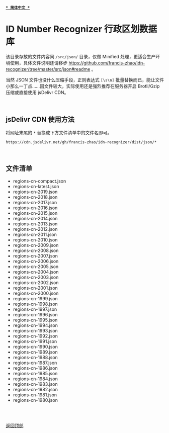 [<kbd>**`* 简体中文 *`**</kbd>](https://github.com/francis-zhao/idn-recognizer/tree/master/dist/json#readme "读我")

# ID Number Recognizer 行政区划数据库

该目录存放的文件内容同 `/src/json/` 目录，仅做 Minified 处理，更适合生产环境使用，具体文件说明还请移步 https://github.com/francis-zhao/idn-recognizer/tree/master/src/json#readme 。

当然 JSON 文件也没什么压缩手段，正则表达式 `[\s\n]` 批量替换而已，能让文件小那么一丁点……因文件较大，实际使用还是强烈推荐在服务器开启 Brotli/Gzip 压缩或直接使用 jsDelivr CDN。

<br>

## jsDelivr CDN 使用方法

将网址末尾的 `*` 替换成下方文件清单中的文件名即可。

`https://cdn.jsdelivr.net/gh/francis-zhao/idn-recognizer/dist/json/*`

<br>

## 文件清单

- regions-cn-compact.json
- regions-cn-latest.json
- regions-cn-2019.json
- regions-cn-2018.json
- regions-cn-2017.json
- regions-cn-2016.json
- regions-cn-2015.json
- regions-cn-2014.json
- regions-cn-2013.json
- regions-cn-2012.json
- regions-cn-2011.json
- regions-cn-2010.json
- regions-cn-2009.json
- regions-cn-2008.json
- regions-cn-2007.json
- regions-cn-2006.json
- regions-cn-2005.json
- regions-cn-2004.json
- regions-cn-2003.json
- regions-cn-2002.json
- regions-cn-2001.json
- regions-cn-2000.json
- regions-cn-1999.json
- regions-cn-1998.json
- regions-cn-1997.json
- regions-cn-1996.json
- regions-cn-1995.json
- regions-cn-1994.json
- regions-cn-1993.json
- regions-cn-1992.json
- regions-cn-1991.json
- regions-cn-1990.json
- regions-cn-1989.json
- regions-cn-1988.json
- regions-cn-1987.json
- regions-cn-1986.json
- regions-cn-1985.json
- regions-cn-1984.json
- regions-cn-1983.json
- regions-cn-1982.json
- regions-cn-1981.json
- regions-cn-1980.json

<br>
<br>

[<kbd>返回顶部</kbd>](# "返回顶部")

